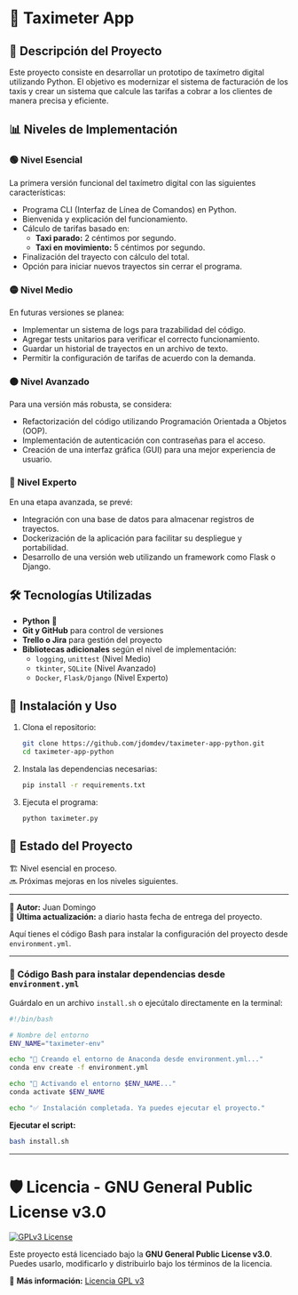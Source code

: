 
# 🚖 Taximeter App  

## 📝 Descripción del Proyecto  
Este proyecto consiste en desarrollar un prototipo de taxímetro digital utilizando Python. El objetivo es modernizar el sistema de facturación de los taxis y crear un sistema que calcule las tarifas a cobrar a los clientes de manera precisa y eficiente.  

## 📊 Niveles de Implementación  

### 🟢 Nivel Esencial  
La primera versión funcional del taxímetro digital con las siguientes características:  
- Programa CLI (Interfaz de Línea de Comandos) en Python.  
- Bienvenida y explicación del funcionamiento.  
- Cálculo de tarifas basado en:  
  - **Taxi parado:** 2 céntimos por segundo.  
  - **Taxi en movimiento:** 5 céntimos por segundo.  
- Finalización del trayecto con cálculo del total.  
- Opción para iniciar nuevos trayectos sin cerrar el programa.  

### 🟡 Nivel Medio
En futuras versiones se planea:  
- Implementar un sistema de logs para trazabilidad del código.  
- Agregar tests unitarios para verificar el correcto funcionamiento.  
- Guardar un historial de trayectos en un archivo de texto.  
- Permitir la configuración de tarifas de acuerdo con la demanda.  

### 🟠 Nivel Avanzado
Para una versión más robusta, se considera:  
- Refactorización del código utilizando Programación Orientada a Objetos (OOP).  
- Implementación de autenticación con contraseñas para el acceso.  
- Creación de una interfaz gráfica (GUI) para una mejor experiencia de usuario.  

### 🔴 Nivel Experto
En una etapa avanzada, se prevé:  
- Integración con una base de datos para almacenar registros de trayectos.  
- Dockerización de la aplicación para facilitar su despliegue y portabilidad.  
- Desarrollo de una versión web utilizando un framework como Flask o Django.  

## 🛠️ Tecnologías Utilizadas  
- **Python** 🐍  
- **Git y GitHub** para control de versiones  
- **Trello o Jira** para gestión del proyecto  
- **Bibliotecas adicionales** según el nivel de implementación:  
  - `logging`, `unittest` (Nivel Medio)  
  - `tkinter`, `SQLite` (Nivel Avanzado)  
  - `Docker`, `Flask/Django` (Nivel Experto)  

## 🚀 Instalación y Uso  
1. Clona el repositorio:  
   ```bash
   git clone https://github.com/jdomdev/taximeter-app-python.git
   cd taximeter-app-python
   ```
2. Instala las dependencias necesarias:  
   ```bash
   pip install -r requirements.txt
   ```
3. Ejecuta el programa:  
   ```bash
   python taximeter.py
   ```  

## 📌 Estado del Proyecto  
🏗️ Nivel esencial en proceso.  
🔜 Próximas mejoras en los niveles siguientes.  

---

📌 **Autor:** Juan Domingo  
📅 **Última actualización:** a diario hasta fecha de entrega del proyecto.  


Aquí tienes el código Bash para instalar la configuración del proyecto desde `environment.yml`.

---

### **📜 Código Bash para instalar dependencias desde `environment.yml`**  
Guárdalo en un archivo `install.sh` o ejecútalo directamente en la terminal:  
```bash
#!/bin/bash

# Nombre del entorno
ENV_NAME="taximeter-env"

echo "🚀 Creando el entorno de Anaconda desde environment.yml..."
conda env create -f environment.yml

echo "🔄 Activando el entorno $ENV_NAME..."
conda activate $ENV_NAME

echo "✅ Instalación completada. Ya puedes ejecutar el proyecto."
```
**Ejecutar el script:**  
```bash
bash install.sh
```
---


# 🛡️ Licencia - GNU General Public License v3.0  

[![GPLv3 License](https://img.shields.io/badge/License-GPLv3-blue.svg)](https://www.gnu.org/licenses/gpl-3.0)  

Este proyecto está licenciado bajo la **GNU General Public License v3.0**.  
Puedes usarlo, modificarlo y distribuirlo bajo los términos de la licencia.  

🔗 **Más información:** [Licencia GPL v3](https://www.gnu.org/licenses/gpl-3.0.html)  

